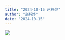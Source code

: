 ```yaml
---
title: "2024-10-15 赵梓烨"
author: "赵梓烨"
date: "2024-10-15"
---
```



![](https://box.zh.yuazhi.cn/410/note/2.jpg)
